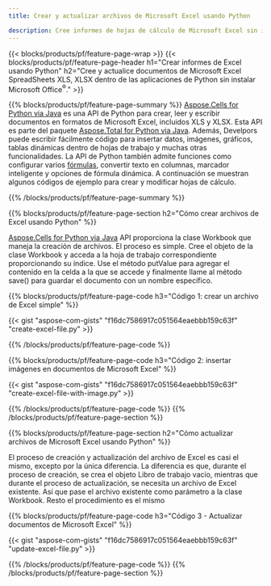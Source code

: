 ```yaml
---
title: Crear y actualizar archivos de Microsoft Excel usando Python 

description: Cree informes de hojas de cálculo de Microsoft Excel sin instalar Microsoft Office 
---
```


{{< blocks/products/pf/feature-page-wrap >}}
{{< blocks/products/pf/feature-page-header h1="Crear informes de Excel usando Python" h2="Cree y actualice documentos de Microsoft Excel SpreadSheets XLS, XLSX dentro de las aplicaciones de Python sin instalar Microsoft Office<sup>&reg;</sup>." >}}

{{% blocks/products/pf/feature-page-summary %}}
[Aspose.Cells for Python via Java](https://products.aspose.com/cells/python-java/) es una API de Python para crear, leer y escribir documentos en formatos de Microsoft Excel, incluidos XLS y XLSX. Esta API es parte del paquete [Aspose.Total for Python via Java](https://products.aspose.com/total/python-java/). Además, Develpors puede escribir fácilmente código para insertar datos, imágenes, gráficos, tablas dinámicas dentro de hojas de trabajo y muchas otras funcionalidades. La API de Python también admite funciones como configurar varios [fórmulas](https://docs.aspose.com/cells/python-java/supported-formula-functions/), convertir texto en columnas, marcador inteligente y opciones de fórmula dinámica. A continuación se muestran algunos códigos de ejemplo para crear y modificar hojas de cálculo.

{{% /blocks/products/pf/feature-page-summary  %}}

{{% blocks/products/pf/feature-page-section  h2="Cómo crear archivos de Excel usando Python" %}}

[Aspose.Cells for Python via Java](https://products.aspose.com/cells/python-java/) API proporciona la clase Workbook que maneja la creación de archivos. El proceso es simple. Cree el objeto de la clase Workbook y acceda a la hoja de trabajo correspondiente proporcionando su índice. Use el método putValue para agregar el contenido en la celda a la que se accede y finalmente llame al método save() para guardar el documento con un nombre específico.

{{% blocks/products/pf/feature-page-code h3="Código 1: crear un archivo de Excel simple" %}}

{{< gist "aspose-com-gists" "f16dc7586917c051564eaebbb159c63f" "create-excel-file.py" >}}

{{% /blocks/products/pf/feature-page-code  %}}

{{% blocks/products/pf/feature-page-code h3="Código 2: insertar imágenes en documentos de Microsoft Excel" %}}

{{< gist "aspose-com-gists" "f16dc7586917c051564eaebbb159c63f" "create-excel-file-with-image.py" >}}

{{% /blocks/products/pf/feature-page-code  %}}
{{% /blocks/products/pf/feature-page-section %}}

{{% blocks/products/pf/feature-page-section  h2="Cómo actualizar archivos de Microsoft Excel usando Python" %}}

El proceso de creación y actualización del archivo de Excel es casi el mismo, excepto por la única diferencia. La diferencia es que, durante el proceso de creación, se crea el objeto Libro de trabajo vacío, mientras que durante el proceso de actualización, se necesita un archivo de Excel existente. Así que pase el archivo existente como parámetro a la clase Workbook. Resto el procedimiento es el mismo

{{% blocks/products/pf/feature-page-code h3="Código 3 - Actualizar documentos de Microsoft Excel" %}}

{{< gist "aspose-com-gists" "f16dc7586917c051564eaebbb159c63f" "update-excel-file.py" >}}

{{% /blocks/products/pf/feature-page-code  %}}
{{% /blocks/products/pf/feature-page-section %}}